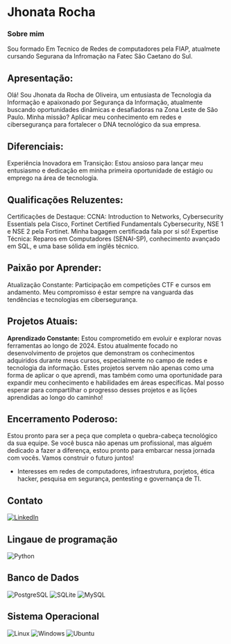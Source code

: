 # Jhonata Rocha

### Sobre mim
Sou formado Em Tecnico de Redes de computadores pela FIAP, atualmete cursando Segurana da Infromação na Fatec São Caetano do Sul.

## Apresentação:
Olá! Sou Jhonata da Rocha de Oliveira, um entusiasta de Tecnologia da Informação e apaixonado por Segurança da Informação, atualmente buscando oportunidades dinâmicas e desafiadoras na Zona Leste de São Paulo. 
Minha missão? Aplicar meu conhecimento em redes e cibersegurança para fortalecer o DNA tecnológico da sua empresa.

## Diferenciais:

  Experiência Inovadora em Transição: Estou ansioso para lançar meu entusiasmo e dedicação em minha primeira oportunidade de estágio ou emprego na área de tecnologia.

## Qualificações Reluzentes:

  Certificações de Destaque: CCNA: Introduction to Networks, Cybersecurity Essentials pela Cisco, Fortinet Certified Fundamentals Cybersecurity, NSE 1 e NSE 2 pela Fortinet. Minha bagagem certificada fala por si só!
  Expertise Técnica: Reparos em Computadores (SENAI-SP), conhecimento avançado em SQL, e uma base sólida em inglês técnico.

## Paixão por Aprender:

  Atualização Constante: Participação em competições CTF e cursos em andamento. Meu compromisso é estar sempre na vanguarda das tendências e tecnologias em cibersegurança.

## Projetos Atuais:

**Aprendizado Constante:** Estou comprometido em evoluir e explorar novas ferramentas ao longo de 2024. Estou atualmente focado no desenvolvimento de projetos que demonstram os conhecimentos adquiridos durante meus cursos, especialmente no campo de redes e tecnologia da informação. Estes projetos servem não apenas como uma forma de aplicar o que aprendi, mas também como uma oportunidade para expandir meu conhecimento e habilidades em áreas específicas. Mal posso esperar para compartilhar o progresso desses projetos e as lições aprendidas ao longo do caminho!


## Encerramento Poderoso:
Estou pronto para ser a peça que completa o quebra-cabeça tecnológico da sua equipe. Se você busca não apenas um profissional, mas alguém dedicado a fazer a diferença, estou pronto para embarcar nessa jornada com vocês. Vamos construir o futuro juntos!
- Interesses em redes de computadores, infraestrutura, porjetos, ética hacker, pesquisa em segurança, pentesting e governança de TI.

## Contato

[![LinkedIn](https://img.shields.io/badge/LinkedIn-0077B5?style=for-the-badge&logo=linkedin&logoColor=white)](https://www.linkedin.com/in/jhonatarocha/)

## Lingaue de programação 
![Python](https://img.shields.io/badge/python-3670A0?style=for-the-badge&logo=python&logoColor=ffdd54) 

## Banco de Dados 
![PostgreSQL](https://img.shields.io/badge/PostgreSQL-000?style=for-the-badge&logo=postgresql) ![SQLite](https://img.shields.io/badge/SQLite-000?style=for-the-badge&logo=sqlite&logoColor=07405E) ![MySQL](https://img.shields.io/badge/MySQL-00000F?style=for-the-badge&logo=mysql&logoColor=white)

## Sistema Operacional
![Linux](https://img.shields.io/badge/Linux-000?style=for-the-badge&logo=linux&logoColor=FCC624)
![Windows](https://img.shields.io/badge/Windows-000?style=for-the-badge&logo=windows&logoColor=2CA5E0)
![Ubuntu](https://img.shields.io/badge/Ubuntu-35495E?style=for-the-badge&logo=ubuntu&logoColor=2CA5E0)
